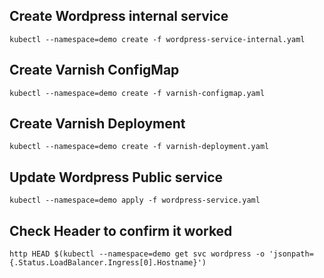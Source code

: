 ## Create Wordpress internal service


```
kubectl --namespace=demo create -f wordpress-service-internal.yaml 
```

## Create Varnish ConfigMap

```
kubectl --namespace=demo create -f varnish-configmap.yaml 
```

## Create Varnish Deployment

```
kubectl --namespace=demo create -f varnish-deployment.yaml 
```

## Update Wordpress Public service

```
kubectl --namespace=demo apply -f wordpress-service.yaml 
```

## Check Header to confirm it worked

```
http HEAD $(kubectl --namespace=demo get svc wordpress -o 'jsonpath={.Status.LoadBalancer.Ingress[0].Hostname}')
```
